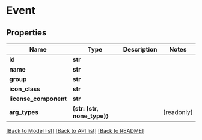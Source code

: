 # Event


## Properties

Name | Type | Description | Notes
------------ | ------------- | ------------- | -------------
**id** | **str** |  | 
**name** | **str** |  | 
**group** | **str** |  | 
**icon_class** | **str** |  | 
**license_component** | **str** |  | 
**arg_types** | **{str: (str, none_type)}** |  | [readonly] 

[[Back to Model list]](../#documentation-for-models) [[Back to API list]](../#documentation-for-api-endpoints) [[Back to README]](../)


